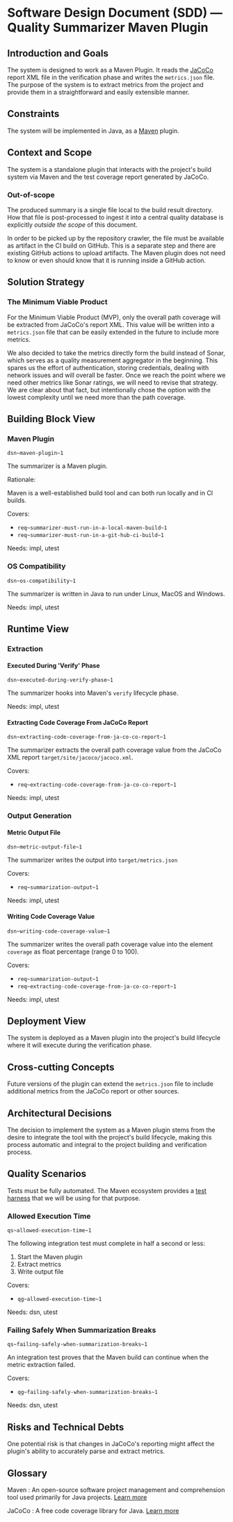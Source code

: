 # Software Design Document (SDD) — Quality Summarizer Maven Plugin

## Introduction and Goals

The system is designed to work as a Maven Plugin. It reads the [JaCoCo](https://www.jacoco.org/) report XML file in the verification phase and writes the `metrics.json` file. The purpose of the system is to extract metrics from the project and provide them in a straightforward and easily extensible manner.

## Constraints

The system will be implemented in Java, as a [Maven](https://maven.apache.org/) plugin.

## Context and Scope

The system is a standalone plugin that interacts with the project's build system via Maven and the test coverage report generated by JaCoCo.

### Out-of-scope

The produced summary is a single file local to the build result directory. How that file is post-processed to ingest it into a central quality database is explicitly _outside the scope_ of this document.

In order to be picked up by the repository crawler, the file must be available as artifact in the CI build on GitHub. This is a separate step and there are existing GitHub actions to upload artifacts. The Maven plugin does not need to know or even should know that it is running inside a GitHub action.

## Solution Strategy

### The Minimum Viable Product

For the Minimum Viable Product (MVP), only the overall path coverage will be extracted from JaCoCo's report XML. This value will be written into a `metrics.json` file that can be easily extended in the future to include more metrics.

We also decided to take the metrics directly form the build instead of Sonar, which serves as a quality measurement aggregator in the beginning. This spares us the effort of authentication, storing credentials, dealing with network issues and will overall be faster. Once we reach the point where we need other metrics like Sonar ratings, we will need to revise that strategy. We are clear about that fact, but intentionally chose the option with the lowest complexity until we need more than the path coverage.

## Building Block View

### Maven Plugin
`dsn~maven-plugin~1`

The summarizer is a Maven plugin.

Rationale:

Maven is a well-established build tool and can both run locally and in CI builds.

Covers:

* `req~summarizer-must-run-in-a-local-maven-build~1`
* `req~summarizer-must-run-in-a-git-hub-ci-build~1`

Needs: impl, utest

### OS Compatibility
`dsn~os-compatibility~1`

The summarizer is written in Java to run under Linux, MacOS and Windows.

Needs: impl, utest

## Runtime View

### Extraction

#### Executed During 'Verify' Phase
`dsn~executed-during-verify-phase~1`

The summarizer hooks into Maven's `verify` lifecycle phase.

Needs: impl, utest

#### Extracting Code Coverage From JaCoCo Report
`dsn~extracting-code-coverage-from-ja-co-co-report~1`

The summarizer extracts the overall path coverage value from the JaCoCo XML report `target/site/jacoco/jacoco.xml`.

Covers:

* `req~extracting-code-coverage-from-ja-co-co-report~1`

Needs: impl, utest

### Output Generation

#### Metric Output File
`dsn~metric-output-file~1`

The summarizer writes the output into `target/metrics.json`

Covers:

* `req~summarization-output~1`

Needs: impl, utest


#### Writing Code Coverage Value
`dsn~writing-code-coverage-value~1`

The summarizer writes the overall path coverage value into the element `coverage` as float percentage (range 0 to 100).

Covers:

* `req~summarization-output~1`
* `req~extracting-code-coverage-from-ja-co-co-report~1`

Needs: impl, utest

## Deployment View

The system is deployed as a Maven plugin into the project's build lifecycle where it will execute during the verification phase.

## Cross-cutting Concepts

Future versions of the plugin can extend the `metrics.json` file to include additional metrics from the JaCoCo report or other sources.

## Architectural Decisions

The decision to implement the system as a Maven plugin stems from the desire to integrate the tool with the project's build lifecycle, making this process automatic and integral to the project building and verification process.

## Quality Scenarios

Tests must be fully automated. The Maven ecosystem provides a [test harness](https://maven.apache.org/plugin-developers/plugin-testing.html) that we will be using for that purpose.

### Allowed Execution Time
`qs~allowed-execution-time~1`

The following integration test must complete in half a second or less:

1. Start the Maven plugin
2. Extract metrics
3. Write output file

Covers:

* `qg~allowed-execution-time~1`

Needs: dsn, utest

### Failing Safely When Summarization Breaks
`qs~failing-safely-when-summarization-breaks~1`

An integration test proves that the Maven build can continue when the metric extraction failed.

Covers:

* `qg~failing-safely-when-summarization-breaks~1`

Needs: dsn, utest

## Risks and Technical Debts

One potential risk is that changes in JaCoCo's reporting might affect the plugin's ability to accurately parse and extract metrics.

## Glossary

Maven
: An open-source software project management and comprehension tool used primarily for Java projects. [Learn more](https://maven.apache.org/)

JaCoCo
: A free code coverage library for Java. [Learn more](https://www.jacoco.org/)
